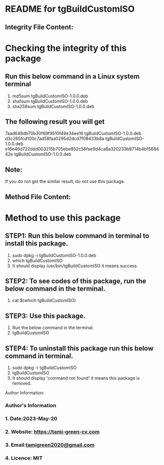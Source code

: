 # README for tgBuildCustomISO
## Integrity File Content:
# Checking the integrity of this package
##  Run this below command in a Linux system terminal
1. md5sum tgBuildCustomISO-1.0.0.deb
2. sha1sum tgBuildCustomISO-1.0.0.deb
3. sha256sum tgBuildCustomISO-1.0.0.deb

## The following result you will get
7aad648db70b30f69f9510f49e34ee16  tgBuildCustomISO-1.0.0.deb
d3c265fcd100c7ad58faa0295d2dcd7f08433b8a  tgBuildCustomISO-1.0.0.deb
e16e46d722ddd003215b705ebe852c56fae9d4ca8a320233b8714b4bf568442e  tgBuildCustomISO-1.0.0.deb

## Note:
If you do not get the similar result, do not use this package.

## Method File Content:
# Method to use this package
## STEP1: Run this below command in terminal to install this package.
1. sudo dpkg -i tgBuildCustomISO-1.0.0.deb
2. which tgBuildCustomISO
3. It should display /usr/bin/tgBuildCustomISO it means success.

## STEP2: To see codes of this package, run the below command in the terminal.
1. cat $(which tgBuildCustomISO)

## STEP3: Use this package.
1. Run the below command in the terminal.
2. tgBuildCustomISO

## STEP4: To uninstall this package run this below command in terminal.
1. sudo dpkg -r tgBuildCustomISO
2. tgBuildCustomISO
3. It should display 'command not found' it means this package is removed.

Author Information:
### Author's Information
### 1. Date:2023-May-20
### 2. Website: https://tami-green-cv.com
### 3. Email:tamigreen2020@gmail.com
### 4. Licence: MIT

